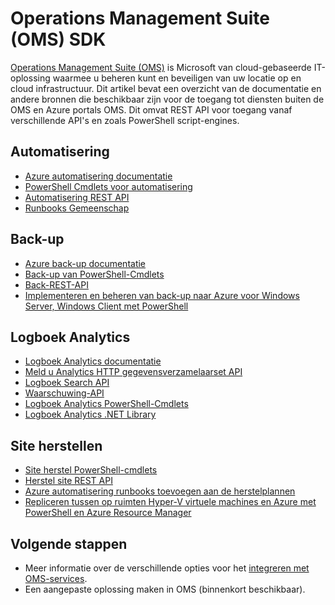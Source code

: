 <properties
   pageTitle="Operations Management Suite (OMS) SDK | Microsoft Azure"
   description="Dit artikel bevat een overzicht van de documentatie en andere bronnen die beschikbaar zijn voor de toegang tot diensten buiten de OMS en Azure portals OMS.  Dit omvat REST API voor toegang vanaf verschillende API's en zoals PowerShell script-engines"
   services="operations-management-suite"
   documentationCenter=""
   authors="bwren"
   manager="jwhit"
   editor="tysonn" />
<tags
   ms.service="operations-management-suite"
   ms.devlang="na"
   ms.topic="article"
   ms.tgt_pltfrm="na"
   ms.workload="infrastructure-services"
   ms.date="09/26/2016"
   ms.author="bwren" />

# <a name="operations-management-suite-oms-sdk"></a>Operations Management Suite (OMS) SDK
[Operations Management Suite (OMS)](../operations-management-suite/operations-management-suite-overview.md) is Microsoft van cloud-gebaseerde IT-oplossing waarmee u beheren kunt en beveiligen van uw locatie op en cloud infrastructuur.  Dit artikel bevat een overzicht van de documentatie en andere bronnen die beschikbaar zijn voor de toegang tot diensten buiten de OMS en Azure portals OMS.  Dit omvat REST API voor toegang vanaf verschillende API's en zoals PowerShell script-engines. 


## <a name="automation"></a>Automatisering
- [Azure automatisering documentatie](http://azure.microsoft.com/documentation/services/automation)
- [PowerShell Cmdlets voor automatisering](http://msdn.microsoft.com/library/dn690262.aspx)
- [Automatisering REST API](http://msdn.microsoft.com/library/mt662285.aspx)
- [Runbooks Gemeenschap](https://gallery.technet.microsoft.com/scriptcenter/site/search?f%5B0%5D.Type=RootCategory&f%5B0%5D.Value=WindowsAzure&f%5B0%5D.Text=Windows%20Azure)



## <a name="backup"></a>Back-up
- [Azure back-up documentatie](http://azure.microsoft.com/documentation/services/backup)
- [Back-up van PowerShell-Cmdlets](https://msdn.microsoft.com/library/mt619253.aspx)
- [Back-REST-API](https://msdn.microsoft.com/library/azure/mt772375.aspx)
- [Implementeren en beheren van back-up naar Azure voor Windows Server, Windows Client met PowerShell](../backup/backup-client-automation.md)


## <a name="log-analytics"></a>Logboek Analytics
- [Logboek Analytics documentatie](http://azure.microsoft.com/documentation/services/log-analytics)
- [Meld u Analytics HTTP gegevensverzamelaarset API](../log-analytics/log-analytics-data-collector-api.md)
- [Logboek Search API](../log-analytics/log-analytics-log-search-api.md)
- [Waarschuwing-API](../log-analytics/log-analytics-api-alerts.md)
- [Logboek Analytics PowerShell-Cmdlets](https://msdn.microsoft.com/library/mt188224.aspx)
- [Logboek Analytics .NET Library](https://www.nuget.org/packages/Microsoft.Azure.Management.OperationalInsights/0.16.0-preview)

## <a name="site-recovery"></a>Site herstellen
- [Site herstel PowerShell-cmdlets](https://msdn.microsoft.com/library/mt637930.aspx)
- [Herstel site REST API](https://msdn.microsoft.com/library/azure/mt750497.aspx)
- [Azure automatisering runbooks toevoegen aan de herstelplannen](../site-recovery/site-recovery-runbook-automation.md)
- [Repliceren tussen op ruimten Hyper-V virtuele machines en Azure met PowerShell en Azure Resource Manager](../site-recovery/site-recovery-deploy-with-powershell-resource-manager.md)

## <a name="next-steps"></a>Volgende stappen

- Meer informatie over de verschillende opties voor het [integreren met OMS-services](operations-management-suite-integration.md).
- Een aangepaste oplossing maken in OMS (binnenkort beschikbaar).